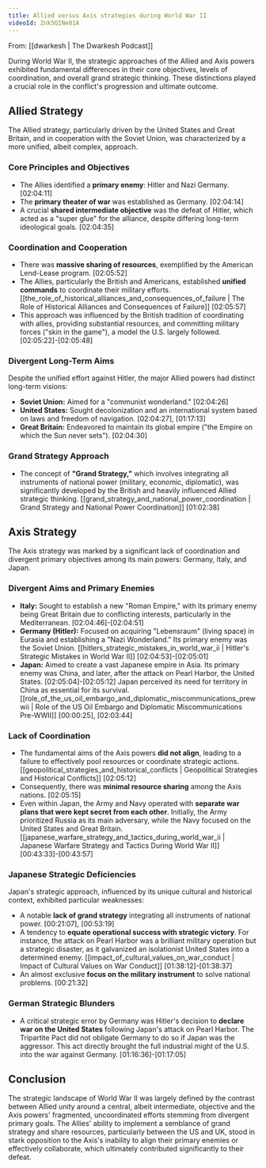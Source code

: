 ```yaml
---
title: Allied versus Axis strategies during World War II
videoId: Znk5QINe01A
---
```


From: [[dwarkesh | The Dwarkesh Podcast]]

During World War II, the strategic approaches of the Allied and Axis powers exhibited fundamental differences in their core objectives, levels of coordination, and overall grand strategic thinking. These distinctions played a crucial role in the conflict's progression and ultimate outcome.

## Allied Strategy

The Allied strategy, particularly driven by the United States and Great Britain, and in cooperation with the Soviet Union, was characterized by a more unified, albeit complex, approach.

### Core Principles and Objectives
*   The Allies identified a **primary enemy**: Hitler and Nazi Germany. <a class="yt-timestamp" data-t="02:04:11">[02:04:11]</a>
*   The **primary theater of war** was established as Germany. <a class="yt-timestamp" data-t="02:04:14">[02:04:14]</a>
*   A crucial **shared intermediate objective** was the defeat of Hitler, which acted as a "super glue" for the alliance, despite differing long-term ideological goals. <a class="yt-timestamp" data-t="02:04:35">[02:04:35]</a>

### Coordination and Cooperation
*   There was **massive sharing of resources**, exemplified by the American Lend-Lease program. <a class="yt-timestamp" data-t="02:05:52">[02:05:52]</a>
*   The Allies, particularly the British and Americans, established **unified commands** to coordinate their military efforts. [[the_role_of_historical_alliances_and_consequences_of_failure | The Role of Historical Alliances and Consequences of Failure]] <a class="yt-timestamp" data-t="02:05:57">[02:05:57]</a>
*   This approach was influenced by the British tradition of coordinating with allies, providing substantial resources, and committing military forces ("skin in the game"), a model the U.S. largely followed. <a class="yt-timestamp" data-t="02:05:22">[02:05:22]</a>-<a class="yt-timestamp" data-t="02:05:48">[02:05:48]</a>

### Divergent Long-Term Aims
Despite the unified effort against Hitler, the major Allied powers had distinct long-term visions:
*   **Soviet Union:** Aimed for a "communist wonderland." <a class="yt-timestamp" data-t="02:04:26">[02:04:26]</a>
*   **United States:** Sought decolonization and an international system based on laws and freedom of navigation. <a class="yt-timestamp" data-t="02:04:27">[02:04:27]</a>, <a class="yt-timestamp" data-t="01:17:13">[01:17:13]</a>
*   **Great Britain:** Endeavored to maintain its global empire ("the Empire on which the Sun never sets"). <a class="yt-timestamp" data-t="02:04:30">[02:04:30]</a>

### Grand Strategy Approach
*   The concept of **"Grand Strategy,"** which involves integrating all instruments of national power (military, economic, diplomatic), was significantly developed by the British and heavily influenced Allied strategic thinking. [[grand_strategy_and_national_power_coordination | Grand Strategy and National Power Coordination]] <a class="yt-timestamp" data-t="01:02:38">[01:02:38]</a>

## Axis Strategy

The Axis strategy was marked by a significant lack of coordination and divergent primary objectives among its main powers: Germany, Italy, and Japan.

### Divergent Aims and Primary Enemies
*   **Italy:** Sought to establish a new "Roman Empire," with its primary enemy being Great Britain due to conflicting interests, particularly in the Mediterranean. <a class="yt-timestamp" data-t="02:04:46">[02:04:46]</a>-<a class="yt-timestamp" data-t="02:04:51">[02:04:51]</a>
*   **Germany (Hitler):** Focused on acquiring "Lebensraum" (living space) in Eurasia and establishing a "Nazi Wonderland." Its primary enemy was the Soviet Union. [[hitlers_strategic_mistakes_in_world_war_ii | Hitler's Strategic Mistakes in World War II]] <a class="yt-timestamp" data-t="02:04:53">[02:04:53]</a>-<a class="yt-timestamp" data-t="02:05:01">[02:05:01]</a>
*   **Japan:** Aimed to create a vast Japanese empire in Asia. Its primary enemy was China, and later, after the attack on Pearl Harbor, the United States. <a class="yt-timestamp" data-t="02:05:04">[02:05:04]</a>-<a class="yt-timestamp" data-t="02:05:12">[02:05:12]</a> Japan perceived its need for territory in China as essential for its survival. [[role_of_the_us_oil_embargo_and_diplomatic_miscommunications_prewwii | Role of the US Oil Embargo and Diplomatic Miscommunications Pre-WWII]] <a class="yt-timestamp" data-t="00:00:25">[00:00:25]</a>, <a class="yt-timestamp" data-t="02:03:44">[02:03:44]</a>

### Lack of Coordination
*   The fundamental aims of the Axis powers **did not align**, leading to a failure to effectively pool resources or coordinate strategic actions. [[geopolitical_strategies_and_historical_conflicts | Geopolitical Strategies and Historical Conflicts]] <a class="yt-timestamp" data-t="02:05:12">[02:05:12]</a>
*   Consequently, there was **minimal resource sharing** among the Axis nations. <a class="yt-timestamp" data-t="02:05:15">[02:05:15]</a>
*   Even within Japan, the Army and Navy operated with **separate war plans that were kept secret from each other**. Initially, the Army prioritized Russia as its main adversary, while the Navy focused on the United States and Great Britain. [[japanese_warfare_strategy_and_tactics_during_world_war_ii | Japanese Warfare Strategy and Tactics During World War II]] <a class="yt-timestamp" data-t="00:43:33">[00:43:33]</a>-<a class="yt-timestamp" data-t="00:43:57">[00:43:57]</a>

### Japanese Strategic Deficiencies
Japan's strategic approach, influenced by its unique cultural and historical context, exhibited particular weaknesses:
*   A notable **lack of grand strategy** integrating all instruments of national power. <a class="yt-timestamp" data-t="00:21:07">[00:21:07]</a>, <a class="yt-timestamp" data-t="00:53:19">[00:53:19]</a>
*   A tendency to **equate operational success with strategic victory**. For instance, the attack on Pearl Harbor was a brilliant military operation but a strategic disaster, as it galvanized an isolationist United States into a determined enemy. [[impact_of_cultural_values_on_war_conduct | Impact of Cultural Values on War Conduct]] <a class="yt-timestamp" data-t="01:38:12">[01:38:12]</a>-<a class="yt-timestamp" data-t="01:38:37">[01:38:37]</a>
*   An almost exclusive **focus on the military instrument** to solve national problems. <a class="yt-timestamp" data-t="00:21:32">[00:21:32]</a>

### German Strategic Blunders
*   A critical strategic error by Germany was Hitler's decision to **declare war on the United States** following Japan's attack on Pearl Harbor. The Tripartite Pact did not obligate Germany to do so if Japan was the aggressor. This act directly brought the full industrial might of the U.S. into the war against Germany. <a class="yt-timestamp" data-t="01:16:36">[01:16:36]</a>-<a class="yt-timestamp" data-t="01:17:05">[01:17:05]</a>

## Conclusion

The strategic landscape of World War II was largely defined by the contrast between Allied unity around a central, albeit intermediate, objective and the Axis powers' fragmented, uncoordinated efforts stemming from divergent primary goals. The Allies' ability to implement a semblance of grand strategy and share resources, particularly between the US and UK, stood in stark opposition to the Axis's inability to align their primary enemies or effectively collaborate, which ultimately contributed significantly to their defeat.